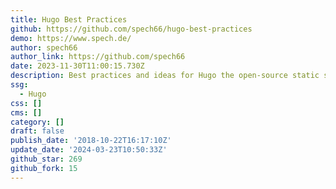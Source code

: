```yaml
---
title: Hugo Best Practices
github: https://github.com/spech66/hugo-best-practices
demo: https://www.spech.de/
author: spech66
author_link: https://github.com/spech66
date: 2023-11-30T11:00:15.730Z
description: Best practices and ideas for Hugo the open-source static site generator.
ssg:
  - Hugo
css: []
cms: []
category: []
draft: false
publish_date: '2018-10-22T16:17:10Z'
update_date: '2024-03-23T10:50:33Z'
github_star: 269
github_fork: 15
---
```


